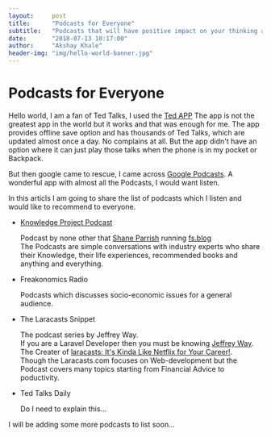 ```yaml
---
layout:     post
title:      "Podcasts for Everyone"
subtitle:   "Podcasts that will have positive impact on your thinking and your life."
date:       "2018-07-13 10:17:00"
author:     "Akshay Khale"
header-img: "img/hello-world-banner.jpg"
---
```


<h1>Podcasts for Everyone</h1>

<p>
    Hello world, I am a fan of Ted Talks, I used the <a href="https://play.google.com/store/apps/details?id=com.ted.android&hl=en" target="_blank">Ted APP</a>
    The app is not the greatest app in the world but it works and that was enough for me. The app provides offline save option and has thousands of Ted Talks, which are updated almost once a day.
    No complains at all. But the app didn't have an option where it can just play those talks when the phone is in my pocket or Backpack.
</p>
<p>
    But then google came to rescue, I came across <a href="https://play.google.com/store/apps/details?id=com.google.android.apps.podcasts&hl=en_US" target="_blank">Google Podcasts</a>. A wonderful app with almost all the Podcasts, I would want listen.
</p>
<p>In this articls I am going to share the list of podcasts which I listen and would like to recommend to everyone.</p>
<ul>
    <li>
        <dl>
            <dt><a href="https://fs.blog/the-knowledge-project/" target="_blank">Knowledge Project Podcast</a></dt>
            <dl>
                Podcast by none other that <a href="https://twitter.com/farnamstreet?lang=en" target="_blank">Shane Parrish</a> running <a href="https://fs.blog/" target="_blank">fs.blog</a><br/>
                The Podcasts are simple conversations with industry experts who share their Knowledge, their life experiences, recommended books and anything and everything.
            </dl>
        </dl>
    </li>
    <li>
        <dl>
            <dt>Freakonomics Radio</dt>
            <dl>
                Podcasts which discusses socio-economic issues for a general audience.
            </dl>
        </dl>
    </li>
    <li>
        <dl>
            <dt>The Laracasts Snippet</dt>
            <dl>
                The podcast series by Jeffrey Way.<br/>
                If you are a Laravel Developer then you must be knowing <a href="https://twitter.com/jeffrey_way" target="_blank">Jeffrey Way</a>. The Creater of <a href="https://www.laracasts.com/" target="_blank">laracasts: It's Kinda Like Netflix for Your Career!</a>.<br/>
                Though the Laracasts.com focuses on Web-development but the Podcast covers many topics starting from Financial Advice to poductivity.
            </dl>
        </dl>
    </li>
    <li>
        <dl>
            <dt>Ted Talks Daily</dt>
            <dl>
                Do I need to explain this...
            </dl>
        </dl>
    </li>
</ul>
<p>I will be adding some more podcasts to list soon...</p>